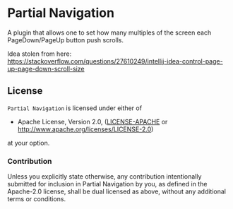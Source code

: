 # Partial Navigation

A plugin that allows one to set how many multiples of the screen each PageDown/PageUp button push scrolls.

Idea stolen from here: https://stackoverflow.com/questions/27610249/intellij-idea-control-page-up-page-down-scroll-size

## License

`Partial Navigation` is licensed under either of

 * Apache License, Version 2.0, ([LICENSE-APACHE](LICENSE-APACHE) or
   http://www.apache.org/licenses/LICENSE-2.0)

at your option.

### Contribution

Unless you explicitly state otherwise, any contribution intentionally submitted
for inclusion in Partial Navigation by you, as defined in the Apache-2.0 license, shall be
dual licensed as above, without any additional terms or conditions.